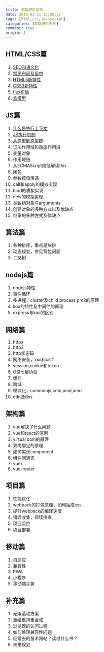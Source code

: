 ```yaml
---
title: 前端进阶系列
date: 2018-03-31 15:05:57
tags: [html,css,javascript]
categories: [前端进阶系列]
comment: true
origin: 1
---
```


## HTML/CSS篇
1. [SEO和语义化][1]
2. [常见布局及居中][2]
3. [HTML5新特性][3]
4. [CSS3新特性][4]
5. [flex布局][5]
6. [盒模型][6]

## JS篇
1. [什么是执行上下文][7]
2. [JS执行机制][8]
3. [从原型到原型链][9]
4. 词法作用域和动态作用域
5. 变量对象
6. 作用域链
7. 从ECMAScript规范解读this
8. 闭包
9. 参数按值传递
10. call和apply的模拟实现
11. bind的模拟实现
12. new的模拟实现
13. 类数组对象与arguments
14. 创建对象的多种方式以及优缺点
15. 继承的多种方式及优缺点

## 算法篇
1. 各种排序，重点是块排
2. 动态规划，参见背包问题
3. 二叉树

## nodejs篇
1. nodejs特性
2. 事件循环
3. 多进程，cluster及child process,pm2的原理
4. koa的特性及中间件的原理
5. express与koa的区别

## 网络篇
1. https
2. http2
3. http状态码
4. 网络安全，xss和csrf
5. session,cookie和token
6. OSI七层协议
7. 缓存
8. 跨域
9. 模块化，commonjs,cmd,amd,umd
10. cdn及dns

## 架构篇
1. vue解决了什么问题
2. vue和react的区别
3. virtual dom的原理
4. 双向绑定的原理
5. 如何实现component
6. 组件间通讯
7. vuex
8. vue-router

## 项目篇
1. 性能优化
2. webpack的打包原理，如何抽取css
3. 提升webpack的编译速度
4. 错误收集，错误排查
5. 项目监控
6. 项目部署

## 移动篇
1. 自适应
2. 兼容性
3. PWA
4. 小程序
5. 移动端手势

## 补充篇
1. 无限滚动方案
2. 重绘重排重合成
3. 浏览器的访问过程
4. 如何处理兼容性问题
5. 经常去的技术网站？读过什么书？
6. 未来规划

[1]: /FEAdvanced/seo%E5%92%8C%E8%AF%AD%E4%B9%89%E5%8C%96/
[2]: /FEAdvanced/%E5%B8%B8%E8%A7%81%E5%B8%83%E5%B1%80%E5%8F%8A%E5%B1%85%E4%B8%AD/
[3]: /FEAdvanced/HTML5%E6%96%B0%E7%89%B9%E6%96%B0/
[4]: /FEAdvanced/css3%E6%96%B0%E7%89%B9%E6%96%B0/
[5]: /FEAdvanced/flex%E5%B8%83%E5%B1%80/
[6]: /FEAdvanced/%E7%9B%92%E6%A8%A1%E5%9E%8B/
[7]: /FEAdvanced/js%E6%89%A7%E8%A1%8C%E4%B8%8A%E4%B8%8B%E6%96%87/
[8]:/FEAdvanced/JS%E6%89%A7%E8%A1%8C%E6%9C%BA%E5%88%B6/
[9]:/understandJavascript/no.4/